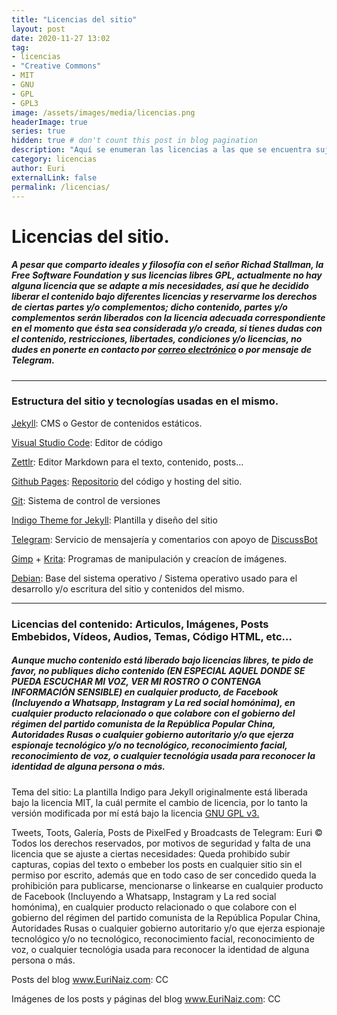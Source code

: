 ```yaml
---
title: "Licencias del sitio"
layout: post
date: 2020-11-27 13:02
tag:
- licencias
- "Creative Commons"
- MIT
- GNU
- GPL
- GPL3
image: /assets/images/media/licencias.png
headerImage: true
series: true
hidden: true # don't count this post in blog pagination
description: "Aquí se enumeran las licencias a las que se encuentra sujeto el sitio y los créditos de el software y tecnologías usadas en el mismo."
category: licencias
author: Euri
externalLink: false
permalink: /licencias/
---
```


# Licencias del sitio.

##### A pesar que comparto ideales y filosofía con el señor Richad Stallman, la Free Software Foundation y sus licencias libres GPL, actualmente no hay alguna licencia que se adapte a mis necesidades, así que he decidido liberar el contenido bajo diferentes licencias y reservarme los derechos de ciertas partes y/o complementos; dicho contenido, partes y/o complementos serán liberados con la licencia adecuada correspondiente en el momento que ésta sea considerada y/o creada, si tienes dudas con el contenido, restricciones, libertades, condiciones y/o licencias, no dudes en ponerte en contacto por [correo electrónico](mailto:nieurinaiz@gmail.com) o por mensaje de Telegram.

---

### Estructura del sitio y tecnologías usadas en el mismo.



[Jekyll](https://jekyllrb.com/): CMS o Gestor de contenidos estáticos.

[Visual Studio Code](https://code.visualstudio.com/): Editor de código

[Zettlr](https://www.zettlr.com/): Editor Markdown para el texto, contenido, posts…

[Github Pages](https://pages.github.com/): [Repositorio](https://github.com/EuriNaiz/EuriWeb) del código y hosting del sitio.

[Git](https://git-scm.com/): Sistema de control de versiones

[Indigo Theme for Jekyll](https://github.com/sergiokopplin/indigo): Plantilla y diseño del sitio

[Telegram](https://telegram.org/): Servicio de mensajería y comentarios con apoyo de [DiscussBot](https://comments.app)

[Gimp](https://www.gimp.org/) + [Krita](https://krita.org/es/): Programas de manipulación y creacíon de imágenes.

[Debian](https://www.debian.org/): Base del sistema operativo / Sistema operativo usado para el desarrollo y/o escritura del sitio y contenidos del mismo.

---

### Licencias del contenido: Articulos, Imágenes, Posts Embebidos, Vídeos, Audios, Temas, Código HTML, etc…

##### Aunque mucho contenido está liberado bajo licencias libres, te pido de favor, no publiques dicho contenido (EN ESPECIAL AQUEL DONDE SE PUEDA ESCUCHAR MI VOZ, VER MI ROSTRO O CONTENGA INFORMACIÓN SENSIBLE) en cualquier producto, de Facebook (Incluyendo a Whatsapp, Instagram y La red social homónima), en cualquier producto relacionado o que colabore con el gobierno del régimen del partido comunista de la República Popular China, Autoridades Rusas o cualquier gobierno autoritario y/o que ejerza espionaje tecnológico y/o no tecnológico, reconocimiento facial, reconocimiento de voz, o cualquier tecnológia usada para reconocer la identidad de alguna persona o más.


Tema del sitio: La plantilla Indigo para Jekyll originalmente está liberada bajo la licencia MIT, la cuál permite el cambio de licencia, por lo tanto la versión modificada por mí está bajo la licencia [GNU GPL v3.](https://www.gnu.org/licenses/gpl-3.0.en.html)

Tweets, Toots, Galería, Posts de PixelFed y Broadcasts de Telegram: Euri © Todos los derechos reservados, por motivos de seguridad y falta de una licencia que se ajuste a ciertas necesidades: Queda prohibido subir capturas, copias del texto o embeber los posts en cualquier sitio sin el permiso por escrito, además que en todo caso de ser concedido queda la prohibición para publicarse, mencionarse o linkearse en cualquier producto de Facebook (Incluyendo a Whatsapp, Instagram y La red social homónima), en cualquier producto relacionado o que colabore con el gobierno del régimen del partido comunista de la República Popular China, Autoridades Rusas o cualquier gobierno autoritario y/o que ejerza espionaje tecnológico y/o no tecnológico, reconocimiento facial, reconocimiento de voz, o cualquier tecnológia usada para reconocer la identidad de alguna persona o más.

Posts del blog www.EuriNaiz.com: CC

Imágenes de los posts y páginas del blog www.EuriNaiz.com: CC






